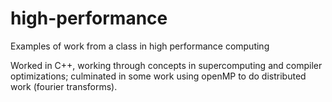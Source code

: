 # high-performance
Examples of work from a class in high performance computing

Worked in C++, working through concepts in supercomputing and compiler optimizations; culminated in some work using openMP to do distributed work (fourier transforms). 
